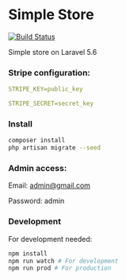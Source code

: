 # Simple Store
[![Build Status](https://travis-ci.org/dabich/simple-store.svg?branch=master)](https://travis-ci.org/dabich/simple-store)

Simple store on Laravel 5.6

### Stripe configuration:

```yaml
STRIPE_KEY=public_key

STRIPE_SECRET=secret_key
```

### Install

```bash
composer install
php artisan migrate --seed

```

### Admin access:
Email: admin@gmail.com

Password: admin

### Development

For development needed:
```bash
npm install
npm run watch # For development
npm run prod # For production
```

